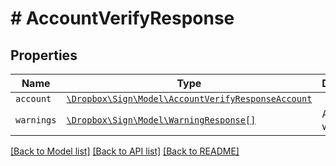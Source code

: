 # # AccountVerifyResponse



## Properties

Name | Type | Description | Notes
------------ | ------------- | ------------- | -------------
| `account` | [```\Dropbox\Sign\Model\AccountVerifyResponseAccount```](AccountVerifyResponseAccount.md) |    |  |
| `warnings` | [```\Dropbox\Sign\Model\WarningResponse[]```](WarningResponse.md) |  A list of warnings.  |  |

[[Back to Model list]](../../README.md#models) [[Back to API list]](../../README.md#endpoints) [[Back to README]](../../README.md)
